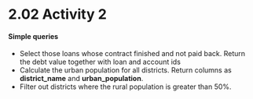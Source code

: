 # 2.02 Activity 2

#### Simple queries

- Select those loans whose contract finished and not paid back. Return the debt value together with loan and account ids
- Calculate the urban population for all districts. Return columns as **district_name** and **urban_population**.
- Filter out districts where the rural population is greater than 50%.
